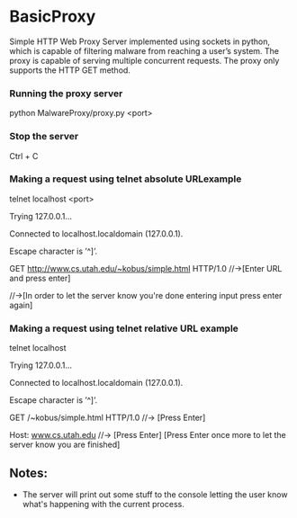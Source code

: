 # BasicProxy

Simple HTTP Web Proxy Server implemented using sockets in python, which is capable of filtering malware from reaching a user’s system. The proxy is capable of serving multiple concurrent requests. The proxy only supports the HTTP GET method.



### Running the proxy server
python MalwareProxy/proxy.py \<port\> 

### Stop the server
Ctrl + C

### Making a request using telnet absolute URLexample
telnet localhost \<port\> 

Trying 127.0.0.1...

Connected to localhost.localdomain (127.0.0.1).

Escape character is ’^]’.

GET http://www.cs.utah.edu/~kobus/simple.html HTTP/1.0 //->[Enter URL and press enter]

//->[In order to let the server know you're done entering input press enter again]

### Making a request using telnet relative URL example
telnet localhost <port>

Trying 127.0.0.1...

Connected to localhost.localdomain (127.0.0.1).

Escape character is ’^]’.

GET /~kobus/simple.html HTTP/1.0 //-> [Press Enter]

Host: www.cs.utah.edu //-> [Press Enter]
[Press Enter once more to let the server know you are finished]


## Notes:
* The server will print out some stuff to the console letting the user know what's happening with the current process.

